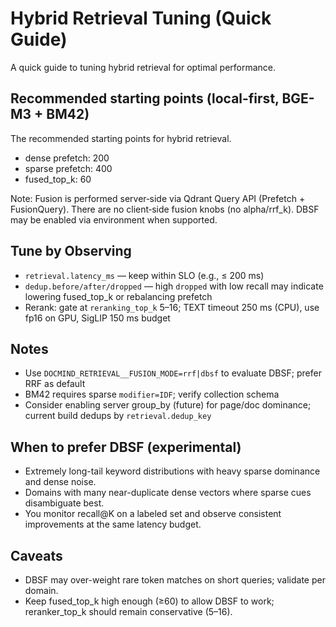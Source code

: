 # Hybrid Retrieval Tuning (Quick Guide)

A quick guide to tuning hybrid retrieval for optimal performance.

## Recommended starting points (local-first, BGE-M3 + BM42)

The recommended starting points for hybrid retrieval.

- dense prefetch: 200
- sparse prefetch: 400
- fused_top_k: 60
  
Note: Fusion is performed server‑side via Qdrant Query API (Prefetch + FusionQuery). There are no client‑side fusion knobs (no alpha/rrf_k). DBSF may be enabled via environment when supported.

## Tune by Observing

- `retrieval.latency_ms` — keep within SLO (e.g., ≤ 200 ms)
- `dedup.before/after/dropped` — high `dropped` with low recall may indicate lowering fused_top_k or rebalancing prefetch
- Rerank: gate at `reranking_top_k` 5–16; TEXT timeout 250 ms (CPU), use fp16 on GPU, SigLIP 150 ms budget

## Notes

- Use `DOCMIND_RETRIEVAL__FUSION_MODE=rrf|dbsf` to evaluate DBSF; prefer RRF as default
- BM42 requires sparse `modifier=IDF`; verify collection schema
- Consider enabling server group_by (future) for page/doc dominance; current build dedups by `retrieval.dedup_key`

## When to prefer DBSF (experimental)

- Extremely long-tail keyword distributions with heavy sparse dominance and dense noise.
- Domains with many near-duplicate dense vectors where sparse cues disambiguate best.
- You monitor recall@K on a labeled set and observe consistent improvements at the same latency budget.

## Caveats

- DBSF may over-weight rare token matches on short queries; validate per domain.
- Keep fused_top_k high enough (≥60) to allow DBSF to work; reranker_top_k should remain conservative (5–16).
